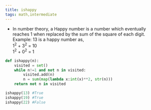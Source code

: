 ```yaml
---
title: ishappy
tags: math,intermediate
---
```


- In number theory, a Happy number is a number which eventually reaches 1 when replaced by the sum of the square of each digit.
Example:
13 is a happy number as,</br>
1<sup>2</sup> + 3<sup>2</sup> = 10 </br>
1<sup>2</sup> + 0<sup>2</sup> = 1
```py
def ishappy(n):
    visited = set()
    while n!=1 and not n in visited:
        visited.add(n)
        n = sum(map(lambda x:int(x)**2, str(n)))
    return not n in visited
```

```py
ishappy(13) #True
ishappy(19) #True
ishappy(22) #False
```
